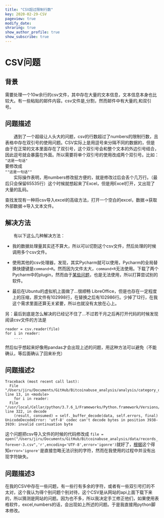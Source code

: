 ```yaml
---
title: "CSV超过限制行数"
key: 2020-02-29-CSV
pageview: true
modify_date: 
shraring: true
show_author_profile: true
show_subscribe: true
---
```


# CSV问题
## 背景
需要处理一个10w余行的csv文件，其中存在大量的文本信息，文本信息本身也比较大。有一些粘贴的邮件内容。csv文件是,分割，然而邮件中有大量的,和双引号。
## 问题描述
　　遇到了一个超级让人头大的问题，csv的行数超过了numbers的限制行数，且表格中存在双引号的使用问题。CSV实际上是用逗号来分隔不同的数据的，但是由于在正常的文本里面存在了双引号，这个双引号会和整个文本的外边引号结合，因此逗号就会暴露在外面。所以需要将单个双引号的使用改成两个双引号。比如：  
`"这是一句话" `  
要修改成  
`""这是一句话""`  
　　实际操作表明，用numbers修改挺方便的，就是修改过后会丢个几万行。（最后只会保留65535行）这个时候就想起来了Excel，但是用Excel打开，又出现了大量的乱码。

查找发现有一种将csv导入excel的高级方法，打开一个空白的excel，数据->获取外部数据->导入文本文件。
![]()
## 解决方法
　　有以下这么几种解决方法：  

* 我的数据处理量其实还不算大，所以可以切割这个csv文件，然后处理的时候调用多个csv文件。  

* 使用其他的csv处理器，发现，其实Pycharm就可以使用，Pycharm的全局替换快捷键是`command+R`。然而因为文件太大，`command+R`无法使用。下载了两个Pycharm中的plugin，然而由于[某些问题](https://intellij-support.jetbrains.com/hc/en-us/community/posts/360006749739--IntelliJ-Plugin-Error-Plugin-Python-is-incompatible-target-build-range-is-192-7142-to-192-)，也是无法使用，所以打算尝试别的软件。

* 最后在Ubuntu的虚拟机上面做了...很顺畅 LibreOffice，但是也存在一定程度上的压缩，原文件有102998行，在替换之后有102986行。少掉了12行，在我这个需求里面还算无关紧要，所以也就没有太放在心上。

另：最后到底是怎么解决的已经记不住了...不过若干月之后再打开代码的时候发现阅读csv文件的方法是

```
reader = csv.reader(file)
for i in reader:
    ....
```
然后似乎想起来好像用pandas才会出现上述的问题，用这种方法可以避免（不能确认，等后面确认了回来补充）

## 问题描述2

```
Traceback (most recent call last):
  File "/Users/jiru/Documents/GitHub/Bitcoinabuse_analysis/analysis/category_distribution.py", line 13, in <module>
    for i in reader:
  File "/usr/local/Cellar/python/3.7.6_1/Frameworks/Python.framework/Versions/3.7/lib/python3.7/codecs.py", line 322, in decode
    (result, consumed) = self._buffer_decode(data, self.errors, final)
UnicodeDecodeError: 'utf-8' codec can't decode bytes in position 3938-3939: invalid continuation byte
```
这个问题把csv导入文件的时候的代码修改成
`file = open("/Users/jiru/Documents/GitHub/Bitcoinabuse_analysis/data/records_forever-3.csv",'r',encoding='UTF-8',error='igonre')`就好了，[根据](https://www.learnbyexample.org/python-open-function/)这个得知`error='ignore'`是直接忽略无法识别的字符，然而在我使用的过程中并没有出现字符缺失。

## 问题描述3
在我的CSV中存在一些问题，有一些行有多余的字符，或者有一些双引号打的不太对，这个我认为得个别问题个别对待，这个CSV是从网站的api上面下载下来的，所以猜测是网站的问题。因为也不多，所以我决定手工修正他们，如果使用表格软件，excel,numbers的话，会出现如上所述的问题。于是我直接用python脚本修改。